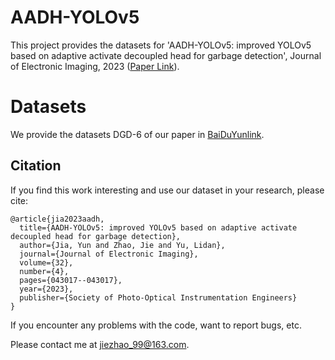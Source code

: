 # AADH-YOLOv5
This project provides the datasets for 'AADH-YOLOv5: improved YOLOv5 based on adaptive activate decoupled head for garbage detection', Journal of Electronic Imaging, 2023 ([Paper Link](https://www.spiedigitallibrary.org/journals/journal-of-electronic-imaging/volume-32/issue-4/043017/AADH-YOLOv5--improved-YOLOv5-based-on-adaptive-activate-decoupled/10.1117/1.JEI.32.4.043017.short#_=_)).

# Datasets
We provide the datasets DGD-6 of our paper in [BaiDuYunlink](https://pan.baidu.com/s/1JIBtz8AR_kM9eWwd1N9nHQ).

## Citation
If you find this work interesting and use our dataset in your research, please cite:
```
@article{jia2023aadh,
  title={AADH-YOLOv5: improved YOLOv5 based on adaptive activate decoupled head for garbage detection},
  author={Jia, Yun and Zhao, Jie and Yu, Lidan},
  journal={Journal of Electronic Imaging},
  volume={32},
  number={4},
  pages={043017--043017},
  year={2023},
  publisher={Society of Photo-Optical Instrumentation Engineers}
}
```

If you encounter any problems with the code, want to report bugs, etc.

Please contact me at jiezhao_99@163.com.
